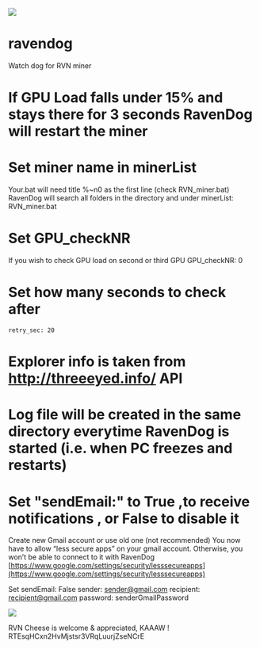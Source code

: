 ![](https://i.imgur.com/ycZSEC6.png)
# ravendog
Watch dog for RVN miner

# If GPU Load falls under 15% and stays there for 3 seconds RavenDog will restart the miner
# Set miner name in minerList 
Your.bat will need title %~n0 as the first line (check RVN_miner.bat)
RavenDog will search all folders in the directory and under
    minerList: RVN_miner.bat
# Set GPU_checkNR 
If you wish to check GPU load on second or third GPU
    GPU_checkNR: 0
# Set how many seconds to check after
    retry_sec: 20
# Explorer info is taken from http://threeeyed.info/ API
# Log file will be created in the same directory everytime RavenDog is started (i.e. when PC freezes and restarts)
# Set "sendEmail:" to True ,to receive notifications , or False to disable it
Create new Gmail account or use old one (not recommended)
You now have to allow “less secure apps” on your gmail account. 
Otherwise, you won’t be able to connect to it with RavenDog
[https://www.google.com/settings/security/lesssecureapps](https://www.google.com/settings/security/lesssecureapps)
    
Set 
    sendEmail: False
    sender: sender@gmail.com
    recipient: recipient@gmail.com
    password: senderGmailPassword

![](https://i.imgur.com/z746ksc.png)

RVN Cheese is welcome & appreciated, KAAAW ! RTEsqHCxn2HvMjstsr3VRqLuurjZseNCrE

